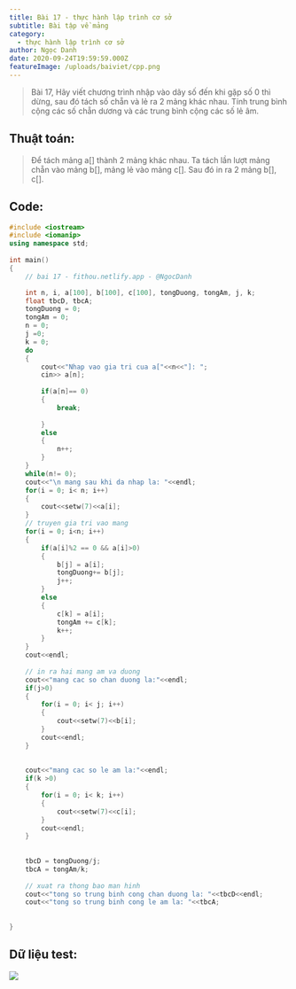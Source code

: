 ```yaml
---
title: Bài 17 - thực hành lập trình cơ sở
subtitle: Bài tập về mảng
category:
  - thực hành lập trình cơ sở
author: Ngọc Danh
date: 2020-09-24T19:59:59.000Z
featureImage: /uploads/baiviet/cpp.png
---
```


> Bài 17, Hãy viết chương trình nhập vào dãy số đến khi gặp số 0 thì dừng, sau đó tách số chẵn và lẻ ra 2 mảng khác nhau. Tính trung bình cộng các số chẵn dương và các trung bình cộng các số lẻ âm.

## Thuật toán:

> Để tách mảng a\[\] thành 2 mảng khác nhau. Ta tách lần lượt mảng chẵn vào mảng b\[\], mảng lẻ vào mảng c\[\]. Sau đó in ra 2 mảng b\[\], c\[\].

## Code:

```c++
#include <iostream>
#include <iomanip>
using namespace std;
 
int main()
{
    // bai 17 - fithou.netlify.app - @NgocDanh

    int n, i, a[100], b[100], c[100], tongDuong, tongAm, j, k;
    float tbcD, tbcA;
    tongDuong = 0;
    tongAm = 0;
    n = 0;
    j =0;
    k = 0;
    do
    {
        cout<<"Nhap vao gia tri cua a["<<n<<"]: ";
        cin>> a[n];
 
        if(a[n]== 0)
        {
            break;
 
        }
        else
        {
            n++;
        }
    }
    while(n!= 0);
    cout<<"\n mang sau khi da nhap la: "<<endl;
    for(i = 0; i< n; i++)
    {
        cout<<setw(7)<<a[i];
    }
    // truyen gia tri vao mang
    for(i = 0; i<n; i++)
    {
        if(a[i]%2 == 0 && a[i]>0)
        {
            b[j] = a[i];
            tongDuong+= b[j];
            j++;
        }
        else
        {
            c[k] = a[i];
            tongAm += c[k];
            k++;
        }
    }
    cout<<endl;
 
    // in ra hai mang am va duong
    cout<<"mang cac so chan duong la:"<<endl;
    if(j>0)
    {
        for(i = 0; i< j; i++)
        {
            cout<<setw(7)<<b[i];
        }
        cout<<endl;
    }
 
 
    cout<<"mang cac so le am la:"<<endl;
    if(k >0)
    {
        for(i = 0; i< k; i++)
        {
            cout<<setw(7)<<c[i];
        }
        cout<<endl;
    }
 
 
    tbcD = tongDuong/j;
    tbcA = tongAm/k;
 
    // xuat ra thong bao man hinh
    cout<<"tong so trung binh cong chan duong la: "<<tbcD<<endl;
    cout<<"tong so trung binh cong le am la: "<<tbcA;
 
 
}
```

##   Dữ liệu test:

[![](https://1.bp.blogspot.com/-pV0ZJFRlPUk/XhsbejeNSBI/AAAAAAAAb_E/CSECuwQahEI-K2d14zftu9OAvN9sLrhgACLcBGAsYHQ/s1600/bai17-t.png)](https://1.bp.blogspot.com/-pV0ZJFRlPUk/XhsbejeNSBI/AAAAAAAAb_E/CSECuwQahEI-K2d14zftu9OAvN9sLrhgACLcBGAsYHQ/s1600/bai17-t.png)